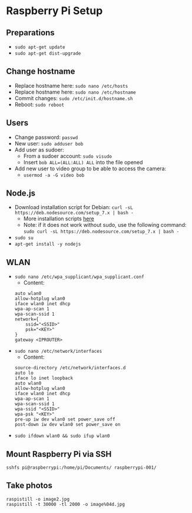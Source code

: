 # Raspberry Pi Setup

## Preparations

*   `sudo apt-get update`
*   `sudo apt-get dist-upgrade`

## Change hostname

*   Replace hostname here: `sudo nano /etc/hosts`
*   Replace hostname here: `sudo nano /etc/hostname`
*   Commit changes: `sudo /etc/init.d/hostname.sh`
*   Reboot: `sudo reboot`

## Users

*   Change password: `passwd`
*   New user: `sudo adduser bob`
*   Add user as sudoer:
    *   From a sudoer account: `sudo visudo`
    *   Insert `bob ALL=(ALL:ALL) ALL` into the file opened
*   Add new user to video group to be able to access the camera:
    *   `usermod -a -G video bob`

## Node.js

*   Download installation script for Debian: `curl -sL https://deb.nodesource.com/setup_7.x | bash -`
    *   More installation scripts [here](https://github.com/nodesource/distributions)
    *   Note: if it does not work without sudo, use the following command: `sudo curl -sL https://deb.nodesource.com/setup_7.x | bash -`
*   `sudo su`
*   `apt-get install -y nodejs`

## WLAN

*   `sudo nano /etc/wpa_supplicant/wpa_supplicant.conf`
    *   Content:
    ```
    auto wlan0
    allow-hotplug wlan0
    iface wlan0 inet dhcp
    wpa-ap-scan 1
    wpa-scan-ssid 1
    network={
        ssid="<SSID>"
        psk="<KEY>"
    }
    gateway <IPROUTER>
    ```
*   `sudo nano /etc/network/interfaces`
    *   Content:
    ```
    source-directory /etc/network/interfaces.d
    auto lo
    iface lo inet loopback
    auto wlan0
    allow-hotplug wlan0
    iface wlan0 inet dhcp
    wpa-ap-scan 1
    wpa-scan-ssid 1
    wpa-ssid "<SSID>"
    wpa-psk "<KEY>"
    pre-up iw dev wlan0 set power_save off
    post-down iw dev wlan0 set power_save on
    ```
*   `sudo ifdown wlan0 && sudo ifup wlan0`

## Mount Raspberry Pi via SSH
`sshfs pi@raspberrypi:/home/pi/Documents/ raspberrypi-001/`

## Take photos
```
raspistill -o image2.jpg
raspistill -t 30000 -tl 2000 -o image%04d.jpg
```